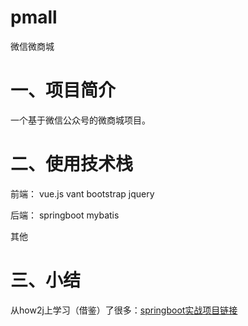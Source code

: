 # pmall
微信微商城

# 一、项目简介

一个基于微信公众号的微商城项目。

# 二、使用技术栈

前端：
vue.js
vant
bootstrap
jquery

后端：
springboot
mybatis

其他

# 三、小结
从how2j上学习（借鉴）了很多：[springboot实战项目链接](https://how2j.cn/k/tmall_springboot/tmall_springboot-1799/1799.html?p=93751)
